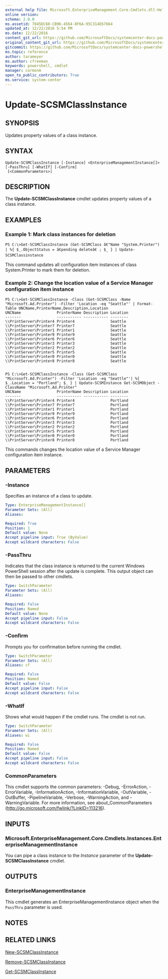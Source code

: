 ```yaml
---
external help file: Microsoft.EnterpriseManagement.Core.Cmdlets.dll-Help.xml
online version: 
schema: 2.0.0
ms.assetid: 7845DC60-CB96-4564-8F6A-95C314E67664
updated_at: 12/22/2016 5:54 PM
ms.date: 12/22/2016
content_git_url: https://github.com/MicrosoftDocs/systemcenter-docs-powershell/blob/master/systemcenter-cmdlets/SystemCenter2016/ServiceManagerCore/vlatest/Update-SCSMClassInstance.md
original_content_git_url: https://github.com/MicrosoftDocs/systemcenter-docs-powershell/blob/master/systemcenter-cmdlets/SystemCenter2016/ServiceManagerCore/vlatest/Update-SCSMClassInstance.md
gitcommit: https://github.com/MicrosoftDocs/systemcenter-docs-powershell/blob/17c3a51bd892aad46c731d9f381f0704b4815004/systemcenter-cmdlets/SystemCenter2016/ServiceManagerCore/vlatest/Update-SCSMClassInstance.md
ms.topic: reference
author: tarameyer
ms.author: cfreeman
keywords: powershell, cmdlet
manager: carmonm
open_to_public_contributors: True
ms.service: system-center
---
```


# Update-SCSMClassInstance

## SYNOPSIS
Updates property values of a class instance.

## SYNTAX

```
Update-SCSMClassInstance [-Instance] <EnterpriseManagementInstance[]> [-PassThru] [-WhatIf] [-Confirm]
 [<CommonParameters>]
```

## DESCRIPTION
The **Update-SCSMClassInstance** cmdlet updates property values of a class instance.

## EXAMPLES

### Example 1: Mark class instances for deletion
```
PS C:\>Get-SCSMClassInstance (Get-SCSMClass â€"Name "System.Printer") | %{ $_.ObjectStatus = â€pending deleteâ€ ; $_ } | Update-SCSMClassinstance
```

This command updates all configuration item instances of class System.Printer to mark them for deletion.

### Example 2: Change the location value of a Service Manager configuration item instance
```
PS C:\>Get-SCSMClassInstance -Class (Get-SCSMClass -Name "Microsoft.Ad.Printer") -Filter 'Location -eq "Seattle"' | Format-Table UNCName,PrinterName,Description,Location
UNCName                PrinterName Description Location
-------                ----------- ----------- --------
\\PrintServer\Printer4 Printer4                Seattle
\\PrintServer\Printer7 Printer7                Seattle
\\PrintServer\Printer1 Printer1                Seattle
\\PrintServer\Printer9 Printer9                Seattle
\\PrintServer\Printer6 Printer6                Seattle
\\PrintServer\Printer3 Printer3                Seattle
\\PrintServer\Printer2 Printer2                Seattle
\\PrintServer\Printer5 Printer5                Seattle
\\PrintServer\Printer0 Printer0                Seattle
\\PrintServer\Printer8 Printer8                Seattle


PS C:\>Get-SCSMClassInstance -Class (Get-SCSMClass "Microsoft.Ad.Printer") -Filter 'Location -eq "Seattle"'| %{ $_.Location = "Portland"; $_ } | Update-SCSMInstance Get-SCSMObject -ClassName "Microsoft.Ad.Printer"
UNCName                PrinterName Description Location
-------                ----------- ----------- --------
\\PrintServer\Printer4 Printer4                Portland
\\PrintServer\Printer7 Printer7                Portland
\\PrintServer\Printer1 Printer1                Portland
\\PrintServer\Printer9 Printer9                Portland
\\PrintServer\Printer6 Printer6                Portland
\\PrintServer\Printer3 Printer3                Portland
\\PrintServer\Printer2 Printer2                Portland
\\PrintServer\Printer5 Printer5                Portland
\\PrintServer\Printer0 Printer0                Portland
\\PrintServer\Printer8 Printer8                Portland
```

This commands changes the location value of a Service Manager configuration item instance.

## PARAMETERS

### -Instance
Specifies an instance of a class to update.

```yaml
Type: EnterpriseManagementInstance[]
Parameter Sets: (All)
Aliases: 

Required: True
Position: 1
Default value: None
Accept pipeline input: True (ByValue)
Accept wildcard characters: False
```

### -PassThru
Indicates that the class instance is returned to the current Windows PowerShell session after the update is complete.
This output object can then be passed to other cmdlets.

```yaml
Type: SwitchParameter
Parameter Sets: (All)
Aliases: 

Required: False
Position: Named
Default value: None
Accept pipeline input: False
Accept wildcard characters: False
```

### -Confirm
Prompts you for confirmation before running the cmdlet.

```yaml
Type: SwitchParameter
Parameter Sets: (All)
Aliases: cf

Required: False
Position: Named
Default value: False
Accept pipeline input: False
Accept wildcard characters: False
```

### -WhatIf
Shows what would happen if the cmdlet runs.
The cmdlet is not run.

```yaml
Type: SwitchParameter
Parameter Sets: (All)
Aliases: wi

Required: False
Position: Named
Default value: False
Accept pipeline input: False
Accept wildcard characters: False
```

### CommonParameters
This cmdlet supports the common parameters: -Debug, -ErrorAction, -ErrorVariable, -InformationAction, -InformationVariable, -OutVariable, -OutBuffer, -PipelineVariable, -Verbose, -WarningAction, and -WarningVariable. For more information, see about_CommonParameters (http://go.microsoft.com/fwlink/?LinkID=113216).

## INPUTS

### Microsoft.EnterpriseManagement.Core.Cmdlets.Instances.EnterpriseManagementInstance
You can pipe a class instance to the *Instance* parameter of the **Update-SCSMClassInstance** cmdlet.

## OUTPUTS

### EnterpriseManagementInstance
This cmdlet generates an EnterpriseManagementInstance object when the `PassThru` parameter is used.

## NOTES

## RELATED LINKS

[New-SCSMClassInstance](xref:SystemCenter2016/ServiceManagerCore/vlatest/New-SCSMClassInstance.md)

[Remove-SCSMClassInstance](xref:SystemCenter2016/ServiceManagerCore/vlatest/Remove-SCSMClassInstance.md)

[Get-SCSMClassInstance](xref:SystemCenter2016/ServiceManagerCore/vlatest/Get-SCSMClassInstance.md)

